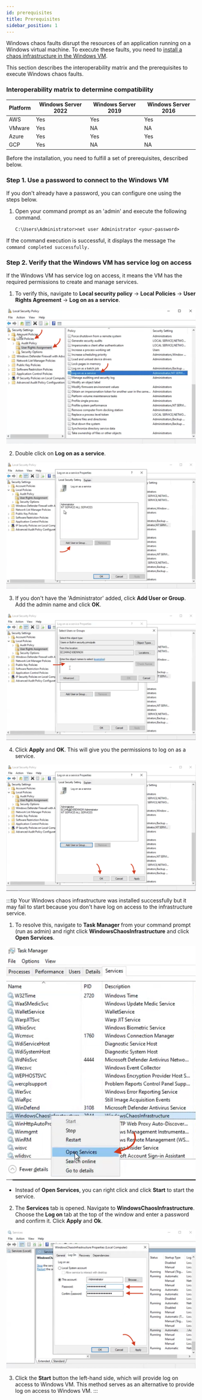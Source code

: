 ```yaml
---
id: prerequisites
title: Prerequisites
sidebar_position: 1
---
```


Windows chaos faults disrupt the resources of an application running on a Windows virtual machine. To execute these faults, you need to [install a chaos infrastructure in the Windows VM](/docs/chaos-engineering/chaos-faults/prerequisites/chaos-infrastructure/windows-chaos-infrastructure). 


This section describes the interoperability matrix and the prerequisites to execute Windows chaos faults.

### Interoperability matrix to determine compatibility

| Platform | Windows Server 2022 | Windows Server 2019 | Windows Server 2016 |
|----------|---------------------|---------------------|---------------------|
| AWS      | Yes                 | Yes                 | Yes                 |
| VMware   | Yes                 | NA                  | NA                  |
| Azure    | Yes                 | Yes                 | Yes                 |
| GCP      | Yes                 | NA                  | NA                  |


Before the installation, you need to fulfill a set of prerequisites, described below.

### Step 1. Use a password to connect to the Windows VM

If you don't already have a password, you can configure one using the steps below.
  1. Open your command prompt as an 'admin' and execute the following command.

      ```
      C:\Users\Administrator>net user Administrator <your-password>
      ```
If the command execution is successful, it displays the message
`The command completed successfully.`

### Step 2. Verify that the Windows VM has service log on access

If the Windows VM has service log on access, it means the VM has the required permissions to create and manage services. 

1. To verify this, navigate to **Local security policy** -> **Local Policies** -> **User Rights Agreement** -> **Log on as a service**.

![](./static/images/prerequisites/lsp-1.png)

2. Double click on **Log on as a service**.

![](./static/images/prerequisites/add-user-2.png)

3. If you don't have the 'Administrator' added, click **Add User or Group**. Add the admin name and click **OK**. 

![](./static/images/prerequisites/enter-name-3.png)

4. Click **Apply** and **OK**. This will give you the permissions to log on as a service.

![](./static/images/prerequisites/apply-4.png)

:::tip
Your Windows chaos infrastructure was installed successfully but it may fail to start because you don't have log on access to the infrastructure service. 
1. To resolve this, navigate to **Task Manager** from your command prompt (run as admin) and right click **WindowsChaosInfrastructure** and click **Open Services**.

![](./static/images/prerequisites/alt-1.png)

* Instead of **Open Services**, you can right click and click **Start** to start the service.

2. The **Services** tab is opened. Navigate to **WindowsChaosInfrastructure**. Choose the **Log on** tab at the top of the window and enter a password and confirm it. Click **Apply** and **Ok**.

![](./static/images/prerequisites/alt-2.png)

3. Click the **Start** button the left-hand side, which will provide log on access to Windows VM. This method serves as an alternative to provide log on access to Windows VM.
:::
